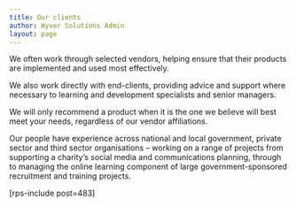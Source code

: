 ```yaml
---
title: Our clients
author: Wyver Solutions Admin
layout: page
---
```

We often work through selected vendors, helping ensure that their products are implemented and used most effectively.

We also work directly with end-clients, providing advice and support where necessary to learning and development specialists and senior managers.

We will only recommend a product when it is the one we believe will best meet your needs, regardless of our vendor affiliations.

Our people have experience across national and local government, private sector and third sector organisations &#8211; working on a range of projects from supporting a charity&#8217;s social media and communications planning, through to managing the online learning component of large government-sponsored recruitment and training projects.

[rps-include post=483]
